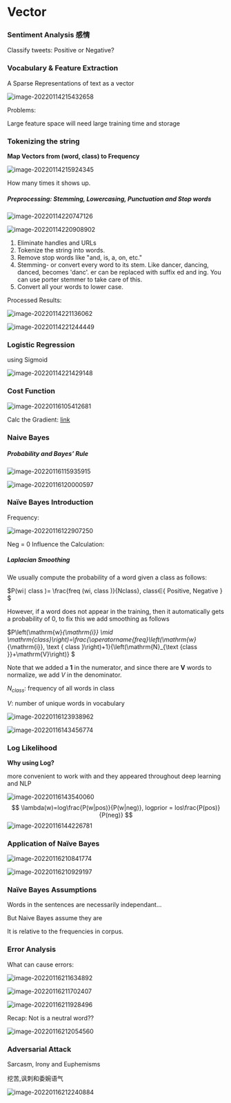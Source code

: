 # Vector

### Sentiment Analysis 感情

Classify tweets: Positive or Negative?

### Vocabulary & Feature Extraction

A Sparse Representations of text as a vector

![image-20220114215432658](https://chqwer2.github.io/img/Typora/image-20220114215432658.png)

Problems:

Large feature space will need large training time and storage

### Tokenizing the string

**Map Vectors from (word, class) to Frequency**

![image-20220114215924345](https://chqwer2.github.io/img/Typora/image-20220114215924345.png)

How many times it shows up.

##### Preprocessing: Stemming, Lowercasing, Punctuation and Stop words

![image-20220114220747126](https://chqwer2.github.io/img/Typora/image-20220114220747126.png)

![image-20220114220908902](https://chqwer2.github.io/img/Typora/image-20220114220908902.png)

1. Eliminate handles and URLs
2. Tokenize the string into words. 
3. Remove stop words like "and, is, a, on, etc."
4. Stemming- or convert every word to its stem. Like dancer, dancing, danced, becomes 'danc'. er can be replaced with suffix ed and ing. You can use porter stemmer to take care of this. 
5. Convert all your words to lower case. 

Processed Results:

![image-20220114221136062](https://chqwer2.github.io/img/Typora/image-20220114221136062.png)

![image-20220114221244449](https://chqwer2.github.io/img/Typora/image-20220114221244449.png)

### Logistic Regression

using Sigmoid

![image-20220114221429148](https://chqwer2.github.io/img/Typora/image-20220114221429148.png)

### Cost Function

![image-20220116105412681](https://chqwer2.github.io/img/Typora/image-20220116105412681.png)

Calc the Gradient: [link](https://www.coursera.org/learn/classification-vector-spaces-in-nlp/supplement/afcaR/optional-logistic-regression-gradient)

### Naive Bayes

##### Probability and Bayes’ Rule

![image-20220116115935915](https://chqwer2.github.io/img/Typora/image-20220116115935915.png)

![image-20220116120000597](https://chqwer2.github.io/img/Typora/image-20220116120000597.png)

### Naïve Bayes Introduction

Frequency:

![image-20220116122907250](https://chqwer2.github.io/img/Typora/image-20220116122907250.png)

Neg = 0 Influence the Calculation:

##### Laplacian Smoothing

We usually compute the probability of a word given a class as follows:

$P(wi∣ class )= \frac{freq (wi, class )}{Nclass}, class∈{ Positive, Negative } $

However, if a word does not appear in the training, then it automatically gets a probability of 0, to fix this we add smoothing as follows

$P\left(\mathrm{w}_{\mathrm{i}} \mid \mathrm{class}\right)=\frac{\operatorname{freq}\left(\mathrm{w}_{\mathrm{i}}, \text { class }\right)+1}{\left(\mathrm{N}_{\text {class }}+\mathrm{V}\right)} $

Note that we added a **1** in the numerator, and since there are **V** words to normalize, we add $V$ in the denominator. 

$N_{class}$: frequency of all words in class

$V$: number of unique words in vocabulary

![image-20220116123938962](https://chqwer2.github.io/img/Typora/image-20220116123938962.png)

![image-20220116143456774](https://chqwer2.github.io/img/Typora/image-20220116143456774.png)

### Log Likelihood

**Why using Log?**

more convenient to work with and they appeared throughout deep learning and NLP

![image-20220116143540060](https://chqwer2.github.io/img/Typora/image-20220116143540060.png)
$$
\lambda(w)=log\frac{P(w|pos)}{P(w|neg)}, logprior = los\frac{P(pos)}{P(neg)}
$$
![image-20220116144226781](https://chqwer2.github.io/img/Typora/image-20220116144226781.png)

### Application of Naïve Bayes

![image-20220116210841774](https://chqwer2.github.io/img/Typora/image-20220116210841774.png)

![image-20220116210929197](https://chqwer2.github.io/img/Typora/image-20220116210929197.png)

### Naïve Bayes Assumptions

Words in the sentences are necessarily independant… 

But Naive Bayes assume they are

It is relative to the frequencies in corpus.

### Error Analysis

What can cause errors:

![image-20220116211634892](https://chqwer2.github.io/img/Typora/image-20220116211634892.png)

![image-20220116211702407](https://chqwer2.github.io/img/Typora/image-20220116211702407.png)

![image-20220116211928496](https://chqwer2.github.io/img/Typora/image-20220116211928496.png)

Recap: Not is a neutral word??

![image-20220116212054560](https://chqwer2.github.io/img/Typora/image-20220116212054560.png)

### Adversarial Attack

Sarcasm, Irony and Euphemisms

挖苦,讽刺和委婉语气

![image-20220116212240884](https://chqwer2.github.io/img/Typora/image-20220116212240884.png)
